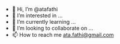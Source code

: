 - 👋 Hi, I’m @atafathi
- 👀 I’m interested in ...
- 🌱 I’m currently learning ...
- 💞️ I’m looking to collaborate on ...
- 📫 How to reach me ata.fathi@gmail.com

<!---
atafathi/atafathi is a ✨ special ✨ repository because its `README.md` (this file) appears on your GitHub profile.
You can click the Preview link to take a look at your changes.
--->
